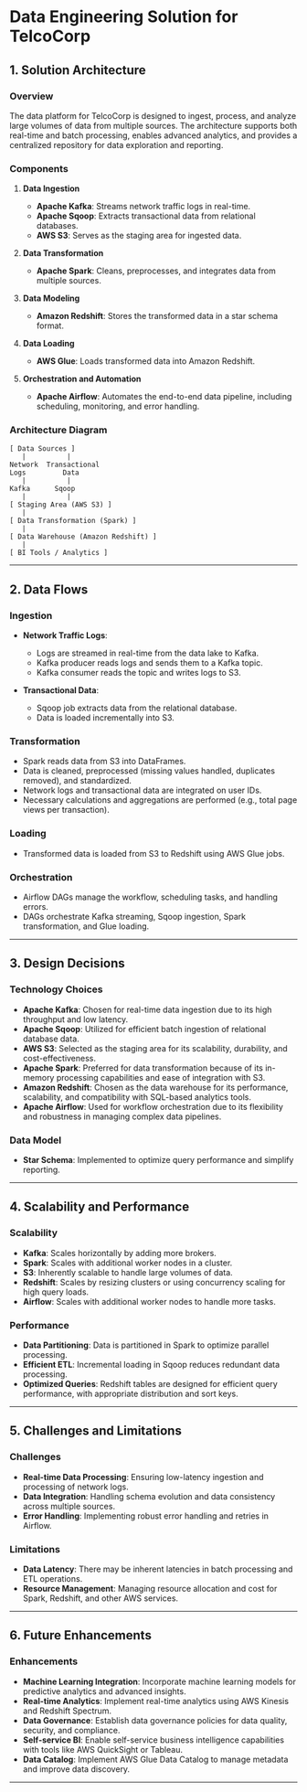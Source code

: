 
# Data Engineering Solution for TelcoCorp

## 1. Solution Architecture

### Overview
The data platform for TelcoCorp is designed to ingest, process, and analyze large volumes of data from multiple sources. The architecture supports both real-time and batch processing, enables advanced analytics, and provides a centralized repository for data exploration and reporting.

### Components
1. **Data Ingestion**
   - **Apache Kafka**: Streams network traffic logs in real-time.
   - **Apache Sqoop**: Extracts transactional data from relational databases.
   - **AWS S3**: Serves as the staging area for ingested data.

2. **Data Transformation**
   - **Apache Spark**: Cleans, preprocesses, and integrates data from multiple sources.

3. **Data Modeling**
   - **Amazon Redshift**: Stores the transformed data in a star schema format.

4. **Data Loading**
   - **AWS Glue**: Loads transformed data into Amazon Redshift.

5. **Orchestration and Automation**
   - **Apache Airflow**: Automates the end-to-end data pipeline, including scheduling, monitoring, and error handling.

### Architecture Diagram
```
[ Data Sources ]
   |          |
Network  Transactional
Logs         Data
   |          |
Kafka      Sqoop
   |          |
[ Staging Area (AWS S3) ]
   |
[ Data Transformation (Spark) ]
   |
[ Data Warehouse (Amazon Redshift) ]
   |
[ BI Tools / Analytics ]
```

---

## 2. Data Flows

### Ingestion
- **Network Traffic Logs**:
  - Logs are streamed in real-time from the data lake to Kafka.
  - Kafka producer reads logs and sends them to a Kafka topic.
  - Kafka consumer reads the topic and writes logs to S3.

- **Transactional Data**:
  - Sqoop job extracts data from the relational database.
  - Data is loaded incrementally into S3.

### Transformation
- Spark reads data from S3 into DataFrames.
- Data is cleaned, preprocessed (missing values handled, duplicates removed), and standardized.
- Network logs and transactional data are integrated on user IDs.
- Necessary calculations and aggregations are performed (e.g., total page views per transaction).

### Loading
- Transformed data is loaded from S3 to Redshift using AWS Glue jobs.

### Orchestration
- Airflow DAGs manage the workflow, scheduling tasks, and handling errors.
- DAGs orchestrate Kafka streaming, Sqoop ingestion, Spark transformation, and Glue loading.

---

## 3. Design Decisions

### Technology Choices
- **Apache Kafka**: Chosen for real-time data ingestion due to its high throughput and low latency.
- **Apache Sqoop**: Utilized for efficient batch ingestion of relational database data.
- **AWS S3**: Selected as the staging area for its scalability, durability, and cost-effectiveness.
- **Apache Spark**: Preferred for data transformation because of its in-memory processing capabilities and ease of integration with S3.
- **Amazon Redshift**: Chosen as the data warehouse for its performance, scalability, and compatibility with SQL-based analytics tools.
- **Apache Airflow**: Used for workflow orchestration due to its flexibility and robustness in managing complex data pipelines.

### Data Model
- **Star Schema**: Implemented to optimize query performance and simplify reporting.

---

## 4. Scalability and Performance

### Scalability
- **Kafka**: Scales horizontally by adding more brokers.
- **Spark**: Scales with additional worker nodes in a cluster.
- **S3**: Inherently scalable to handle large volumes of data.
- **Redshift**: Scales by resizing clusters or using concurrency scaling for high query loads.
- **Airflow**: Scales with additional worker nodes to handle more tasks.

### Performance
- **Data Partitioning**: Data is partitioned in Spark to optimize parallel processing.
- **Efficient ETL**: Incremental loading in Sqoop reduces redundant data processing.
- **Optimized Queries**: Redshift tables are designed for efficient query performance, with appropriate distribution and sort keys.

---

## 5. Challenges and Limitations

### Challenges
- **Real-time Data Processing**: Ensuring low-latency ingestion and processing of network logs.
- **Data Integration**: Handling schema evolution and data consistency across multiple sources.
- **Error Handling**: Implementing robust error handling and retries in Airflow.

### Limitations
- **Data Latency**: There may be inherent latencies in batch processing and ETL operations.
- **Resource Management**: Managing resource allocation and cost for Spark, Redshift, and other AWS services.

---

## 6. Future Enhancements

### Enhancements
- **Machine Learning Integration**: Incorporate machine learning models for predictive analytics and advanced insights.
- **Real-time Analytics**: Implement real-time analytics using AWS Kinesis and Redshift Spectrum.
- **Data Governance**: Establish data governance policies for data quality, security, and compliance.
- **Self-service BI**: Enable self-service business intelligence capabilities with tools like AWS QuickSight or Tableau.
- **Data Catalog**: Implement AWS Glue Data Catalog to manage metadata and improve data discovery.

---
